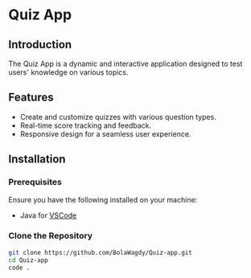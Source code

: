 # Quiz App

## Introduction

The Quiz App is a dynamic and interactive application designed to test users' knowledge on various topics.
## Features

- Create and customize quizzes with various question types.
- Real-time score tracking and feedback.
- Responsive design for a seamless user experience.

## Installation

### Prerequisites

Ensure you have the following installed on your machine:
- Java for [VSCode](https://code.visualstudio.com/docs/languages/java)

### Clone the Repository

```bash
git clone https://github.com/BolaWagdy/Quiz-app.git
cd Quiz-app
code .
```
